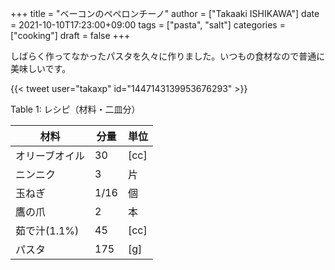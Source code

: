 +++
title = "ベーコンのペペロンチーノ"
author = ["Takaaki ISHIKAWA"]
date = 2021-10-10T17:23:00+09:00
tags = ["pasta", "salt"]
categories = ["cooking"]
draft = false
+++

しばらく作ってなかったパスタを久々に作りました。いつもの食材なので普通に美味しいです。  

{{< tweet user="takaxp" id="1447143139953676293" >}}  

<div class="table-caption">
  <span class="table-number">Table 1</span>:
  レシピ（材料・二皿分）
</div>

| 材料      | 分量 | 単位 |
|---------|----|----|
| オリーブオイル | 30   | [cc] |
| ニンニク  | 3    | 片   |
| 玉ねぎ    | 1/16 | 個   |
| 鷹の爪    | 2    | 本   |
| 茹で汁(1.1%) | 45   | [cc] |
| パスタ    | 175  | [g]  |